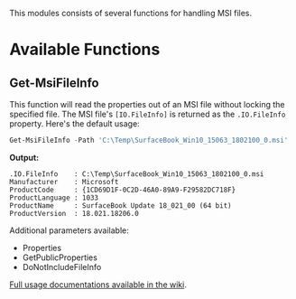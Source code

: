This modules consists of several functions for handling MSI files.

# Available Functions

## Get-MsiFileInfo

This function will read the properties out of an MSI file without locking the specified file.
The MSI file's `[IO.FileInfo]` is returned as the `.IO.FileInfo` property.
Here's the default usage:

```powershell
Get-MsiFileInfo -Path 'C:\Temp\SurfaceBook_Win10_15063_1802100_0.msi'
```

**Output:**

```text
.IO.FileInfo    : C:\Temp\SurfaceBook_Win10_15063_1802100_0.msi
Manufacturer    : Microsoft
ProductCode     : {1CD69D1F-0C2D-46A0-89A9-F29582DC718F}
ProductLanguage : 1033
ProductName     : SurfaceBook Update 18_021_00 (64 bit)
ProductVersion  : 18.021.18206.0
```

Additional parameters available:

- Properties
- GetPublicProperties
- DoNotIncludeFileInfo

[Full usage documentations available in the wiki](https://github.com/UNT-CAS/MsiHandler/wiki/Get-MsiFileInfo).